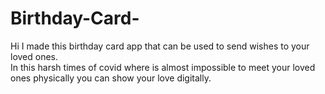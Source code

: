 # Birthday-Card-
Hi I made this birthday card app that can be used to send wishes to your loved ones. 
<br>
In this harsh times of covid where is almost impossible to meet your loved ones physically you can show your love digitally.
